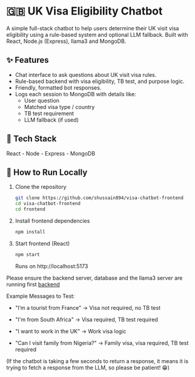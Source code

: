 # 🇬🇧 UK Visa Eligibility Chatbot

A simple full-stack chatbot to help users determine their UK visit visa eligibility using a rule-based system and optional LLM fallback. Built with React, Node.js (Express), llama3 and MongoDB.

## ✨ Features
- Chat interface to ask questions about UK visit visa rules.
- Rule-based backend with visa eligibility, TB test, and purpose logic.
- Friendly, formatted bot responses.
- Logs each session to MongoDB with details like:
  - User question
  - Matched visa type / country
  - TB test requirement
  - LLM fallback (if used)

## 🧱 Tech Stack
React -	Node - Express - MongoDB

## 🚀 How to Run Locally
1. Clone the repository
   ```bash
   git clone https://github.com/shussain894/visa-chatbot-frontend
   cd visa-chatbot-frontend
   cd frontend
   ```
   
2. Install frontend dependencies
   ```bash
   npm install
   ```
3. Start frontend (React)
    ```bash
   npm start
      ```
   Runs on http://localhost:5173
   
Please ensure the backend server, database and the llama3 server are running first
[backend](https://github.com/shussain894/visa-chatbot-backend)

Example Messages to Test:
- "I’m a tourist from France" → Visa not required, no TB test

- "I'm from South Africa" → Visa required, TB test required

- "I want to work in the UK" → Work visa logic

- "Can I visit family from Nigeria?" → Family visa, visa required, TB test required

(If the chatbot is taking a few seconds to return a response, it means it is trying to fetch a response from the LLM, so please be patient! 😁)

